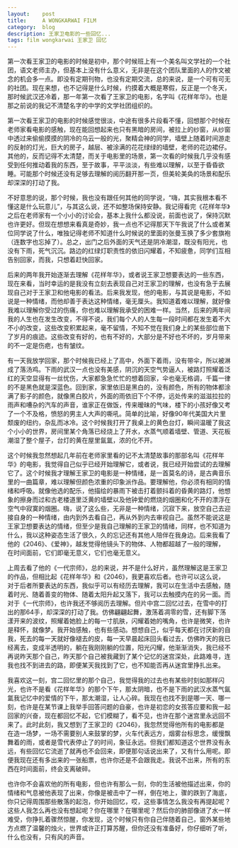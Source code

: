 ```yaml
---
layout:    post
title:     A WONGKARWAI FILM
category:  blog
description: 王家卫电影的一些回忆...
tags: film wongkarwai 王家卫 回忆
---
```

第一次看王家卫的电影的时候是初中，那个时候班上有一个美名叫文学社的一个社团，语文老师主办，但基本上没有什么意义，无非是在这个团队里面的人的作文被念的机会多一点。即没有定期刊物，也没有定期交流，总的来说，是一个可有可无的社团。现在来想，也不记得是什么时候，约摸着大概是寒假，反正是一个冬天，那时候武汉还冷着，那一年第一次看了王家卫的电影，名字叫《花样年华》。也是那之前说的我记不清楚名字的中学的文学社团组织的。

第一次看王家卫的电影的时候感觉很淡，中途有很多片段看不懂，回想那个时候在老师家看电影的感触，现在能回想起来也只有黑暗的房间，被拉上的纱窗，从纱窗中透过来偷偷摸摸的阴冷的乌云一般的光，聚精会神的同学，墙壁上随着时间游走的反射的灯光，巨大的房子，越层、被涂满的花花绿绿的墙壁，老师的花边裙仔。其他的，反而记得不太清楚，而关于电影里的场景，第一次看的时候我几乎没有感受到任何推动着我的东西，至于故事，平平淡淡，有些难以理解，以至于昏昏欲睡。可能那个时候还没有足够去理解的阅历翻开那一页，但美轮美奂的场景和配乐却深深的打动了我。

不好意思的说，那个时候，我也没有跟任何其他的同学说，“嗨，其实我根本看不懂这是什么玩意儿”，与其这么说，还不如整场保持安静。我记得看完《花样年华》之后在老师家有一个小小的讨论会，基本上我什么都没说，前面也说了，保持沉默也许更好。但现在想想来看真是奇妙，我一点也不记得那天下午我说了什么或者某位同学说了什么，唯独记得老师不知道什么时候说的里面的张曼玉换了多少套旗袍（连数字也忘掉了）。总之，出门之后外面的天气还是阴冷潮湿，既没有阳光，也没有下雨，死气沉沉。路边的红绿灯职责性的依旧闪耀着，不知疲惫，同学们互相告别回家，而我，只想着赶快回家。

后来的两年我开始逐渐去理解《花样年华》，或者说王家卫想要表达的一些东西，现在来看，当时幸运的是我没有立刻去表现自己对王家卫的理解，也没有急于去展现自己对于王家卫和他电影的看法。后来我发现，他的电影，与其说是电影，不如说是一种情绪，而他却善于表达这种情绪，毫无厘头。我知道着难以理解，就好像我难以理解你受过的伤痛，你也难以理解我承受的困难一样。当然，后来的两年间我的人生也在发生改变，不得不说，我们每个人的人生每一段时间都在发生着不大不小的改变，这些改变积累起来，毫不留情，不知不觉在我们身上的某些部位凿下了岁月的痕迹。这些改变有好的，也有不好的，大部分是不好也不坏的，岁月带来的不一定是伤疤，也有皱纹。

有一天我放学回家，那个时候我已经上了高中，外面下着雨，没有带伞，所以被淋成了落汤鸡。下雨的武汉一点也没有美感，阴沉的天空气势逼人，被路灯照耀着泛红的天空显得有一丝忧伤，大家都急急忙忙的想着回家，伞也毫无格调，千篇一律的不是黑色就是深蓝色。回到家，家里依旧是黑白的，没有颜色，所有的物体都涂满了影子的颜色，就像黑白胶片，外面的雨依旧下个不停，远处传来的滋滋拉拉的雨声和嘈杂的汽车的声音，谁家正在做饭，传来暧昧的气味，楼下的小孩好像又考了一个不及格，愤怒的男主人大声的嘶吼。简单的比喻，好像90年代美国大片里颓废的纽约，杂乱而冰冷。这个时候我打开了我桌上的黄色台灯，瞬间温暖了我这个小小的世界，房间里某个角落已经烧上了开水，水蒸气顺着墙壁、管道、天花板潮湿了整个屋子，台灯的黄在屋里氤氲，浓的化不开。

这个时候我忽然想起几年前在老师家里看的记不太清楚故事的那部名叫《花样年华》的电影，我觉得自己似乎已经开始理解它，或者说，我已经开始尝试的去理解它了。这个时候我才理解王家卫的电影是一种情绪，是一首莫名的诗，是古典音乐里的一曲篇章，难以理解但颜色浓重的印象派作品。要理解他，你必须有相同的情绪和呼吸。就像他选的配乐，他描绘的暴雨下被击打着颤抖着的昏黄的路灯，他想象的擦身而过和古老楼道里泛黄的墙壁以及他钟爱的燃烧的烟圈和化不开的漂浮在空气中寂寞的烟圈。嗨，说了这么些，无非是一种情绪，沉寂下来，放空自己去迎接自身的一种情绪，由内到外去看自己，再从外到内去审视自己。虽然不能说这是王家卫想要表达的情绪，但至少是我自己理解的王家卫的情绪，同样，也不知道为什么，我以这种姿态生活了很久，久的忘记还有其他人陪伴在我身边。后来我看了他的《2046》、《爱神》，越发觉得他镜头下的物体、人物都超越了一般的理解，在时间面前，它们即毫无意义，它们也毫无意义。

上周去看了他的《一代宗师》，总的来说，并不是什么好片，虽然理解这是王家卫的作品，但相比起《花样年华》和《2046》，我更喜欢后者。也许可以这么说，对于后者所要表达的东西，我似乎可以有经历去理解，我可以在生活中去感触，随着时光、随着善变的物体、随着太阳升起又落下，我可以去触摸内在的另一面。而对于《一代宗师》，也许我还不够阅历去理解。但片中宫二回忆过去，在雪中的打出的那64手，却深深的打动了我。仿佛翩翩起舞，激荡着凋零的雪，还有脚下荡漾开来的波纹，照耀着她脸上的每一寸肌肤，闪耀着她的嘴角，也许是微笑，也许是释怀，就像梦。我开始感触，也有些感动。想想自己，似乎每天都在讨厌新的自我，死去的每一天就好像褪去的皮，每一天早晨起床回头看过去，仿佛昨天的我已经离去，变成半透明的，躺在我刚刚躺的位置，阳光闪耀，他渐渐消失，我已经不再说昨天那个自己，昨天那个自己被我藏到了某个记忆的迷宫深处，此路难寻，连我也找不到进去的路，即便某天我找到了它，也不知能否再从迷宫里挣扎出来。

我喜欢这一刻，宫二回忆里的那个自己，我觉得我的过去也有某些时刻如那样闪光，也许不是看《花样年华》的那个下午，那太阴暗，也不是下雨的武汉水蒸气氤氲我记忆中的爱情的下午，那太潮湿，让人心碎。我现在也找不到是哪一天、哪一刻，也许是在某节课上我举手回答问题的自豪，也许是初恋的女孩答应要和我一起回家的兴奋，现在都回忆不起，它们模糊了，看不见，也许在那个迷宫里永远回不来了。此时此刻，我又想到了王家卫的《2046》，我忽然觉得他所有的电影都是在造一场梦，一场不需要别人来鼓掌的梦，火车代表远方，烟雾台标思念，缓慢飘舞着的雨，或者是雪代表停止了的时间，象征永远。但我们都知道这个世界没有永远，有些回忆它流逝了就再也不会回来，即便那句话说出来了，又有什么用呢。即便我现在还有多出来的一张船票，也许你还是不会跟我走。我说不出来，所有的东西在时间面前，终会支离破碎。

也许你不会喜欢他的所有电影，但也许有那么一刻，你的生活被他描述出来，你的情绪和气息被他表现了出来，你像是被击中了一样，倒在地上，骤的跌到了海底，你只记得周围那些散落的起泡，你开始回忆，哎，这些事情怎么我没有再提起呢？这些人我怎么再也没有想起呢？你在哪里？在哪里呢？然后你的肺部像进了水一样难受，你挣扎着骤然惊醒，你发现，这个时候只有你自己伴随着自己，窗外某些地方点燃了温馨的烛火，世界或许正打算苏醒，但你还没有准备好，你仔细听了听，什么也没有，只有风的声音。

